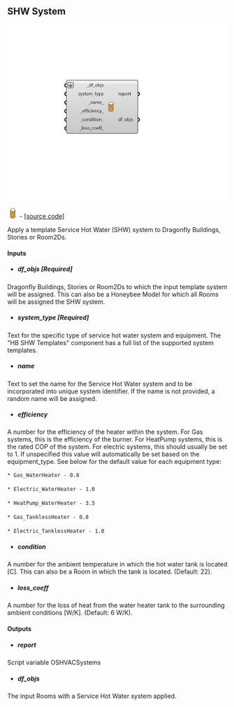 ## SHW System

![](../../images/components/SHW_System.png)

![](../../images/icons/SHW_System.png) - [[source code]](https://github.com/ladybug-tools/dragonfly-grasshopper/blob/master/dragonfly_grasshopper/src//DF%20SHW%20System.py)


Apply a template Service Hot Water (SHW) system to Dragonfly Buildings, Stories or Room2Ds. 



#### Inputs
* ##### df_objs [Required]
Dragonfly Buildings, Stories or Room2Ds to which the input template system will be assigned. This can also be a Honeybee Model for which all Rooms will be assigned the SHW system. 
* ##### system_type [Required]
Text for the specific type of service hot water system and equipment. The "HB SHW Templates" component has a full list of the supported system templates. 
* ##### name 
Text to set the name for the Service Hot Water system and to be incorporated into unique system identifier. If the name is not provided, a random name will be assigned. 
* ##### efficiency 
A number for the efficiency of the heater within the system. For Gas systems, this is the efficiency of the burner. For HeatPump systems, this is the rated COP of the system. For electric systems, this should usually be set to 1. If unspecified this value will automatically be set based on the equipment_type. See below for the default value for each equipment type: 

    * Gas_WaterHeater - 0.8

    * Electric_WaterHeater - 1.0

    * HeatPump_WaterHeater - 3.5

    * Gas_TanklessHeater - 0.8

    * Electric_TanklessHeater - 1.0
* ##### condition 
A number for the ambient temperature in which the hot water tank is located [C]. This can also be a Room in which the tank is located. (Default: 22). 
* ##### loss_coeff 
A number for the loss of heat from the water heater tank to the surrounding ambient conditions [W/K]. (Default: 6 W/K). 

#### Outputs
* ##### report
Script variable OSHVACSystems 
* ##### df_objs
The input Rooms with a Service Hot Water system applied. 